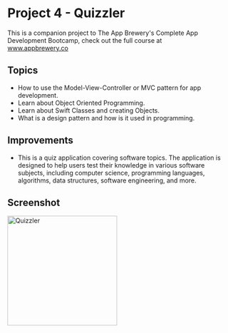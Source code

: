 # Project 4 - Quizzler

This is a companion project to The App Brewery's Complete App Development Bootcamp, check out the full course at 
<br>www.appbrewery.co


## Topics

* How to use the Model-View-Controller or MVC pattern for app development.
* Learn about Object Oriented Programming.
* Learn about Swift Classes and creating Objects.
* What is a design pattern and how is it used in programming.




## Improvements

- This is a quiz application covering software topics. The application is designed to help users test their knowledge in various software subjects, including computer science, programming languages, algorithms, data structures, software engineering, and more.
  
## Screenshot

<img width="246" alt="Quizzler" src="https://github.com/ogulcandeniz-inac/iOS-Swift-Bootcamp/assets/109241786/24c71e85-6af8-4f98-9f84-e6ef0c761660">
